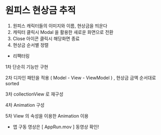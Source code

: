 #  원피스 현상금 추적

1) 원피스 캐릭터들의 이미지와 이름, 현상금을 띄운다
2)  캐릭터 클릭시 Modal 을 활용한 새로운 화면으로 전환
3) Close 아이콘 클릭시 해당화면 종료
4) 현상금 순서별 정렬

* 리팩터링

1차 단순히 기능만 구현

2차 디자인 패턴을 적용 ( Model - View - ViewModel ) , 현상금 금액 순서대로 sorted

3차 collectionView 로 재구성

4차 Animation 구성

5차 View 의 속성을 이용한 Animation 이용

* 앱 구동 영상은 [ AppRun.mov ] 동영상 확인!

